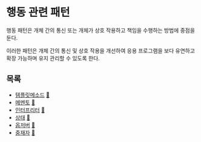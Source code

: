 # 행동 관련 패턴

행동 패턴은 개체 간의 통신 또는 개체가 상호 작용하고 책임을 수행하는 방법에 중점을 둔다. 

이러한 패턴은 개체 간의 통신 및 상호 작용을 개선하여 응용 프로그램을 보다 유연하고 확장 가능하며 유지 관리할 수 있도록 한다.

## 목록

* [템플릿메소드](template_method) [:notebook:](https://en.wikipedia.org/wiki/Template_pattern)
* [메멘토](memento) [:notebook:](https://en.wikipedia.org/wiki/Memento_pattern)
* [인터프리터](interpreter) [:notebook:](https://en.wikipedia.org/wiki/Interpreter_pattern)
* [상태](state) [:notebook:](https://en.wikipedia.org/wiki/State_pattern)
* [옵저버](observer) [:notebook:](https://en.wikipedia.org/wiki/Observer_pattern)
* [중재자](mediator) [:notebook:](https://en.wikipedia.org/wiki/Mediator_pattern)

[//]: # (* [Strategy]&#40;strategy&#41; [:notebook:]&#40;https://en.wikipedia.org/wiki/Strategy_pattern&#41;)

[//]: # (* [Chain of responsiblity]&#40;chain&#41; [:notebook:]&#40;https://en.wikipedia.org/wiki/Chain-of-responsibility_pattern&#41;)

[//]: # (* [Command]&#40;command&#41; [:notebook:]&#40;https://en.wikipedia.org/wiki/Command_pattern&#41;)

[//]: # (* [Visitor]&#40;visitor&#41; [:notebook:]&#40;https://en.wikipedia.org/wiki/Visitor_pattern&#41;)
